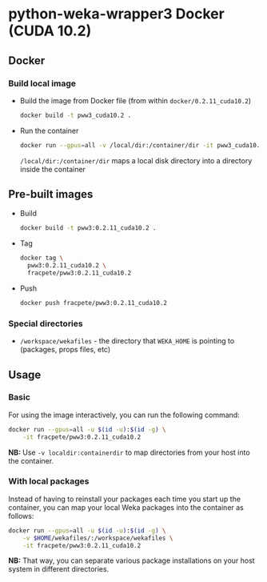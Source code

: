 # python-weka-wrapper3 Docker (CUDA 10.2)

## Docker

### Build local image

* Build the image from Docker file (from within `docker/0.2.11_cuda10.2`)

  ```bash
  docker build -t pww3_cuda10.2 .
  ```
  
* Run the container

  ```bash
  docker run --gpus=all -v /local/dir:/container/dir -it pww3_cuda10.2
  ```
  `/local/dir:/container/dir` maps a local disk directory into a directory inside the container

## Pre-built images

* Build

  ```bash
  docker build -t pww3:0.2.11_cuda10.2 .
  ```
  
* Tag

  ```bash
  docker tag \
    pww3:0.2.11_cuda10.2 \
    fracpete/pww3:0.2.11_cuda10.2
  ```
  
* Push

  ```bash
  docker push fracpete/pww3:0.2.11_cuda10.2
  ```

### Special directories

* `/workspace/wekafiles` - the directory that `WEKA_HOME` is pointing to (packages, props files, etc) 


## Usage

### Basic

For using the image interactively, you can run the following command: 

```bash
docker run --gpus=all -u $(id -u):$(id -g) \
    -it fracpete/pww3:0.2.11_cuda10.2
```

**NB:** Use `-v localdir:containerdir` to map directories from your host into the container.

### With local packages

Instead of having to reinstall your packages each time you start up the container, 
you can map your local Weka packages into the container as follows: 

```bash
docker run --gpus=all -u $(id -u):$(id -g) \
    -v $HOME/wekafiles/:/workspace/wekafiles \
    -it fracpete/pww3:0.2.11_cuda10.2
```

**NB:** That way, you can separate various package installations on your host system
in different directories.
